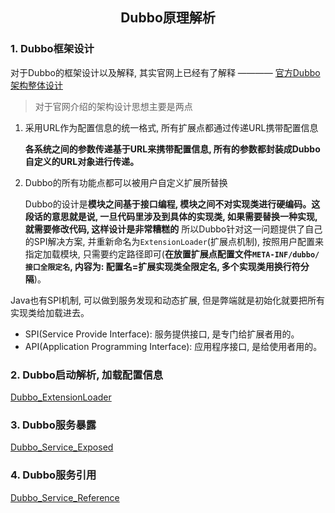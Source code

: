 ## <center>Dubbo原理解析</center>

### 1. Dubbo框架设计

对于Dubbo的框架设计以及解释, 其实官网上已经有了解释 ———— [官方Dubbo架构整体设计](http://dubbo.apache.org/zh-cn/docs/dev/design.html)

> 对于官网介绍的架构设计思想主要是两点

1. 采用URL作为配置信息的统一格式, 所有扩展点都通过传递URL携带配置信息
    
    **各系统之间的参数传递基于URL来携带配置信息, 所有的参数都封装成Dubbo自定义的URL对象进行传递。**

2. Dubbo的所有功能点都可以被用户自定义扩展所替换

    Dubbo的设计是**模块之间基于接口编程, 模块之间不对实现类进行硬编码。这段话的意思就是说, 一旦代码里涉及到具体的实现类, 如果需要替换一种实现, 就需要修改代码, 这样设计是非常糟糕的**  所以Dubbo针对这一问题提供了自己的SPI解决方案, 并重新命名为`ExtensionLoader`(扩展点机制), 按照用户配置来指定加载模块, 只需要约定路径即可(**在放置扩展点配置文件`META-INF/dubbo/接口全限定名`, 内容为: 配置名=扩展实现类全限定名, 多个实现类用换行符分隔**)。 

Java也有SPI机制, 可以做到服务发现和动态扩展, 但是弊端就是初始化就要把所有实现类给加载进去。

- SPI(Service Provide Interface): 服务提供接口, 是专门给扩展者用的。
- API(Application Programming Interface): 应用程序接口, 是给使用者用的。

### 2. Dubbo启动解析, 加载配置信息

[Dubbo_ExtensionLoader](/distributed/RPC/Dubbo/dubbo_extensionLoader.md)

### 3. Dubbo服务暴露

[Dubbo_Service_Exposed](/distributed/RPC/Dubbo/dubbo_service_exposed.md)

### 4. Dubbo服务引用

[Dubbo_Service_Reference](/distributed/RPC/Dubbo/dubbo_service_reference.md)
